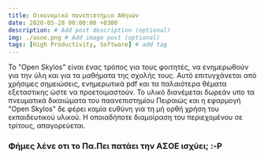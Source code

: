 ```yaml
---
title: Οικονομικό πανεπιστήμιο Αθηνών
date: 2020-05-28 00:00:00 +0300
description: # Add post description (optional)
img: ./asoe.png # Add image post (optional)
tags: [High Productivity, Software] # add tag
---
```


Το "Open Skylos" είναι ένας τρόπος για τους φοιτητές, να ενημερωθούν για την ύλη και για τα μαθήματα της σχολής τους. Αυτό επιτυγχάνεται από χρήσιμες σημειώσεις, ενημερωτικά pdf και τα παλαιότερα θέματα εξεταστικης ώστε να προετοιμαστούν. Το υλικό διανέμεται δωρεάν υπο τα πνευματικά δικαιώματα του παανεπιστημίου Πειραιώς και η εφαρμογή "Open Skylos" δε φέρει καμία ευθύνη για τη μή ορθή χρήση του εκπαιδευτικού υλικού. Η οποιαδήποτε διαμοίραση του περιεχομένου σε τρίτους, απαγορεύεται.

### Φήμες λένε οτι το Πα.Πει πατάει την ΑΣΟΕ ισχύει;   :-P
